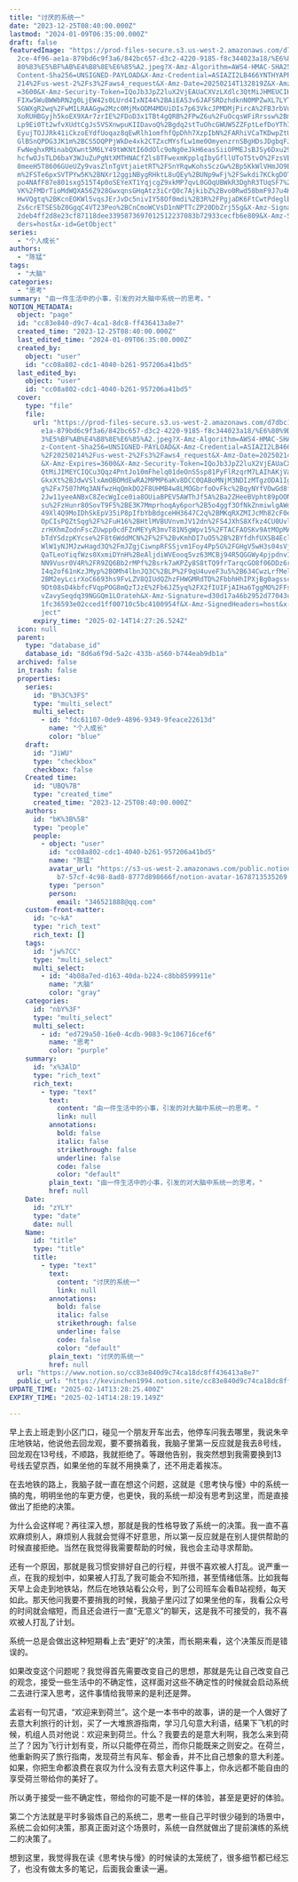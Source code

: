 ```yaml
---
title: "讨厌的系统一"
date: "2023-12-25T08:40:00.000Z"
lastmod: "2024-01-09T06:35:00.000Z"
draft: false
featuredImage: "https://prod-files-secure.s3.us-west-2.amazonaws.com/d7dbc101-8\
  2ce-4f96-ae1a-879bd6c9f3a6/842bc657-d3c2-4220-9185-f8c344023a18/%E6%80%9D%E8%\
  80%83%E5%BF%AB%E4%B8%8E%E6%85%A2.jpeg?X-Amz-Algorithm=AWS4-HMAC-SHA256&X-Amz-\
  Content-Sha256=UNSIGNED-PAYLOAD&X-Amz-Credential=ASIAZI2LB466YNTHYAPP%2F20250\
  214%2Fus-west-2%2Fs3%2Faws4_request&X-Amz-Date=20250214T132819Z&X-Amz-Expires\
  =3600&X-Amz-Security-Token=IQoJb3JpZ2luX2VjEAUaCXVzLXdlc3QtMiJHMEUCIHpZH2jO%2\
  FIXw5WuBWWbRN2g0LjEW42s0LUrd4IxNI44%2BAiEA53v6JAFSRDzhdknN0MPZwXL7LYTZxspERqC\
  SGWXgR2wq%2FwMILRAAGgw2Mzc0MjMxODM4MDUiDIs7p63VkcJPMDMjPircA%2FB3rbVuJvtf11Cz\
  XoRUHBGyjh5koEX9XAr7zrIE%2FDoD3x1TBt4gQRB%2FPwZ6u%2FuOcqsWFiRrssw%2Bmk%2B1go3\
  Lp9Ei0Tt2wfvXUdtCgJs5VSXnwpuKIIDavoQ%2Bgdq2stTuOhcGWUW5ZZFptLefDoYThIdgF%2F1d\
  EyujTOJJRk41iCkzoEYdfUoqaz8qEwRlh1omfhfQpDhh7XzpIbN%2FARhiVCaTKDwpZtUnSe%2FA2\
  GlBSnQPDG3JK1m%2BCS5DQPPjWkDe4xk2CTZxcMYsfLw1me0OmyenzrnSBgHDsJDgbqFJXS%2F8hM\
  FwNeghxRMinabQXwnt5M6LY49tWKNtI60dOlc9oNg0eJkH6easSiiOPMEJsBJSy6Dxu29RIYgF7Jk\
  hcfwOJsTLD6baY3WJuZuPgNtXMTHNACfZls8TFwexmKpplqIbyGfllUToT5tvO%2FzsVE540ix1aP\
  8meeH5T8606GUeUZy9vasZlnTgVtjaietRT%2FSnYRqwKohsSczGw%2Bp5KkWlVHmJO9EEUo6tgwH\
  m%2FSTe6pxSVTPYw5K%2BNXr12ggiNBygRHktL8uQEy%2BUNp9wFj%2FSwkdi7KCkgDOT0E7cFr95\
  po4NAfF87e801sxg515T4p0oSEYeXT1YqjcgZ9xkMP7qvL0GOqUBWkR3DghR3TUqSF7%2B76IzHP2\
  VK%2FMDrTioMdWQXA56Z928GwxqnsGHqAtz3iCrQ0c7AjkibZ%2Bvo0Rwd58bmF9J7u4H%2BnZnKZ\
  HwVQgtq%2BKcnEOKWl5vqsJErJvDc5nivIY58Of0mdi%2B3R%2FPgjaDK6FtCwtPdeglBUDXmcLEN\
  Zs6crETSESbZ0GgqC4VT23Peo%2BCnCmoWCVsD1nNPTTcZP20DbZrj5Sg&X-Amz-Signature=e6b\
  2deb4ff2d8e23cf87118dee3395873697012512237083b72933cecfb6e809&X-Amz-SignedHea\
  ders=host&x-id=GetObject"
series:
  - "个人成长"
authors:
  - "陈猛"
tags:
  - "大脑"
categories:
  - "思考"
summary: "由一件生活中的小事，引发的对大脑中系统一的思考。"
NOTION_METADATA:
  object: "page"
  id: "cc83e840-d9c7-4ca1-8dc8-ff436413a8e7"
  created_time: "2023-12-25T08:40:00.000Z"
  last_edited_time: "2024-01-09T06:35:00.000Z"
  created_by:
    object: "user"
    id: "cc08a802-cdc1-4040-b261-957206a41bd5"
  last_edited_by:
    object: "user"
    id: "cc08a802-cdc1-4040-b261-957206a41bd5"
  cover:
    type: "file"
    file:
      url: "https://prod-files-secure.s3.us-west-2.amazonaws.com/d7dbc101-82ce-4f96-a\
        e1a-879bd6c9f3a6/842bc657-d3c2-4220-9185-f8c344023a18/%E6%80%9D%E8%80%8\
        3%E5%BF%AB%E4%B8%8E%E6%85%A2.jpeg?X-Amz-Algorithm=AWS4-HMAC-SHA256&X-Am\
        z-Content-Sha256=UNSIGNED-PAYLOAD&X-Amz-Credential=ASIAZI2LB466RB64IHWD\
        %2F20250214%2Fus-west-2%2Fs3%2Faws4_request&X-Amz-Date=20250214T132726Z\
        &X-Amz-Expires=3600&X-Amz-Security-Token=IQoJb3JpZ2luX2VjEAUaCXVzLXdlc3\
        QtMiJIMEYCIQCu3Qqz4PntJo10mFhelq01deOnS5sp81PyFlRzqrM7LAIhAKjVazGQfhO4O\
        GkxXt%2BJdwVSlxAmOBOMdEwRA2MPMP6aKv8DCC0QABoMNjM3NDIzMTgzODA1IgwYmYEhm6\
        g%2Fx7507hMq3ANfwzHqQmkDO2F8UHMB4w8LMOGbrfoOvFkc%2BqyNYfVOwGd8fdH9FKWA8\
        2Jw11yeeANBxC8ZecWgIce0ia8OUiaBPEV5AWThJf5A%2Ba2ZHeeBVpht89pOONitaDN2VK\
        su%2FzHunr80SovT9F5%2BE3K7MmprhoqAy6por%2B5o4ggf3OfNkZnmiwlgAWdaOroHLTf\
        49Xl4Q9MoIDhSkEpV35iP8pIfbYbBdgceHH3647C2q%2BMKqRXZMIJcMh82cF0exiYnDxCF\
        OpCIsPQZtSqg%2F%2FuH16%2BHtlMVBUVnvmJV12dn%2FS4JXhS8Xfkz4CU0Uvlahoiv%2F\
        zrHXhmZodnFscZUwpp0cdFZnMEYyR3mvT81N5gWpv15%2FTACFAOSKv9AtMOpMA%2BzqJzU\
        bTdYSdzpKYcse%2F8t6WddMCN%2F%2F%2BvKmhDI7uO5%2B%2BYfdhfUXSB4EclgyzKHZyJ\
        WlW1yNJMJzwHagd3Q%2FmJZgjCiwnpRFSSjvm1Foy4Pp5G%2FGHgV5wH3s04sVjDKHFQTX0\
        QaTLeoYiqfWzs0XxmiDYnH%2BeAljdiWVEooq5vz63MCBj94R5QGGWy4pjpdnv1ytMQTd8h\
        NN9Vusr0V4R%2FR9ZQ6Bb2rMPf%2Bsrk7aKPZy8S8tTQ9frTarqcGO8f06DDz6ry9BjqkAf\
        I4q2of61nKzJMyp%2BOMh4lbnJQ3C%2BLP%2F9qU4uveF3u5%2B634CwzLrfMelEmzypbv%\
        2BM2eyLcirXoC6693hs9FvLZV8QIUdQZhzFHWGMRdTD%2FbbhHhIPXjBg0agsscWeU%2B6C\
        9Dt08sD4kbfcFVqpPOG8mQzTJzE%2Fb6JZ5yq%2FX2fIUIFjAIHa6TggMO%2FFsMBPw4DsE\
        vZavySeqdq39NGGQm1LOrateh&X-Amz-Signature=d30d17a46b2952d77043cd18d8d9c\
        1fc36593e02cced1ff00710c5bc4100954f&X-Amz-SignedHeaders=host&x-id=GetOb\
        ject"
      expiry_time: "2025-02-14T14:27:26.524Z"
  icon: null
  parent:
    type: "database_id"
    database_id: "8d6a6f9d-5a2c-433b-a560-b744eab9db1a"
  archived: false
  in_trash: false
  properties:
    series:
      id: "B%3C%3FS"
      type: "multi_select"
      multi_select:
        - id: "fdc61107-0de9-4896-9349-9feace22613d"
          name: "个人成长"
          color: "blue"
    draft:
      id: "JiWU"
      type: "checkbox"
      checkbox: false
    Created time:
      id: "UBQ%7B"
      type: "created_time"
      created_time: "2023-12-25T08:40:00.000Z"
    authors:
      id: "bK%3B%5B"
      type: "people"
      people:
        - object: "user"
          id: "cc08a802-cdc1-4040-b261-957206a41bd5"
          name: "陈猛"
          avatar_url: "https://s3-us-west-2.amazonaws.com/public.notion-static.com/775523\
            b7-57cf-4c98-8ad8-8777d898666f/notion-avatar-1678713535269.png"
          type: "person"
          person:
            email: "346521888@qq.com"
    custom-front-matter:
      id: "c~kA"
      type: "rich_text"
      rich_text: []
    tags:
      id: "jw%7CC"
      type: "multi_select"
      multi_select:
        - id: "4b08a7ed-d163-40da-b224-c8bb8599911e"
          name: "大脑"
          color: "gray"
    categories:
      id: "nbY%3F"
      type: "multi_select"
      multi_select:
        - id: "ed729a50-16e0-4cdb-9083-9c106716cef6"
          name: "思考"
          color: "purple"
    summary:
      id: "x%3AlD"
      type: "rich_text"
      rich_text:
        - type: "text"
          text:
            content: "由一件生活中的小事，引发的对大脑中系统一的思考。"
            link: null
          annotations:
            bold: false
            italic: false
            strikethrough: false
            underline: false
            code: false
            color: "default"
          plain_text: "由一件生活中的小事，引发的对大脑中系统一的思考。"
          href: null
    Date:
      id: "zYLY"
      type: "date"
      date: null
    Name:
      id: "title"
      type: "title"
      title:
        - type: "text"
          text:
            content: "讨厌的系统一"
            link: null
          annotations:
            bold: false
            italic: false
            strikethrough: false
            underline: false
            code: false
            color: "default"
          plain_text: "讨厌的系统一"
          href: null
  url: "https://www.notion.so/cc83e840d9c74ca18dc8ff436413a8e7"
  public_url: "https://kevinchen1994.notion.site/cc83e840d9c74ca18dc8ff436413a8e7"
UPDATE_TIME: "2025-02-14T13:28:25.400Z"
EXPIRY_TIME: "2025-02-14T14:28:19.149Z"

---
```

<link rel="stylesheet" href="https://cdn.jsdelivr.net/npm/katex@0.16.2/dist/katex.min.css" integrity="sha384-bYdxxUwYipFNohQlHt0bjN/LCpueqWz13HufFEV1SUatKs1cm4L6fFgCi1jT643X" crossorigin="anonymous">


早上去上班走到小区门口，碰见一个朋友开车出去，他停车问我去哪里，我说朱辛庄地铁站，他说他去回龙观，要不要捎着我，我脑子里第一反应就是我去8号线，回龙观在13号线，不顺路，我就拒绝了。等跟他告别，我突然想到我需要换到13号线去望京西，如果坐他的车就不用换乘了，还不用走着挨冻。


在去地铁的路上，我脑子就一直在想这个问题，这就是《思考快与慢》中的系统一搞的鬼，明明坐他的车更方便，也更快，我的系统一却没有思考到这里，而是直接做出了拒绝的决策。


为什么会这样呢？再往深入想，那就是我的性格导致了系统一的决策。我一直不喜欢麻烦别人，麻烦别人我就会觉得不好意思，所以第一反应就是在别人提供帮助的时候直接拒绝。当然在我觉得我需要帮助的时候，我也会主动寻求帮助。


还有一个原因，那就是我习惯安排好自己的行程，并很不喜欢被人打乱。说严重一点，在我的规划中，如果被人打乱了我可能会不知所措，甚至情绪低落。比如我每天早上会走到地铁站，然后在地铁站看公众号，到了公司班车会看B站视频，每天如此。那天他问我要不要捎我的时候，我脑子里闪过了如果坐他的车，我看公众号的时间就会缩短，而且还会进行一直“无意义”的聊天，这是我不可接受的，我不喜欢被人打乱了计划。


系统一总是会做出这种短期看上去“更好”的决策，而长期来看，这个决策反而是错误的。


如果改变这个问题呢？我觉得首先需要改变自己的思想，那就是先让自己改变自己的观念，接受一些生活中的不确定性，这样面对这些不确定性的时候就会启动系统二去进行深入思考，这件事情给我带来的是利还是弊。


孟岩有一句咒语，“欢迎来到荷兰”。这个是一本书中的故事，讲的是一个人做好了去意大利旅行的计划，买了一大堆旅游指南，学习几句意大利语，结果下飞机的时候，机组人员对他说：欢迎来到荷兰。什么？我要去的是意大利啊，我怎么来到荷兰了？因为飞行计划有变，所以只能停在荷兰，而你只能既来之则安之。在荷兰，他重新购买了旅行指南，发现荷兰有风车、郁金香，并不比自己想象的意大利差。如果，你把生命都浪费在哀叹为什么没有去意大利这件事上，你永远都不能自由的享受荷兰带给你的美好了。


所以勇于接受一些不确定性，带给你的可能不是一样的体验，甚至是更好的体验。


第二个方法就是平时多锻炼自己的系统二，思考一些自己平时很少碰到的场景中，系统二会如何决策，那真正面对这个场景时，系统一自然就做出了提前演练的系统二的决策了。


想到这里，我觉得我在读《思考快与慢》的时候读的太笼统了，很多细节都已经忘了，也没有做太多的笔记，后面我会重读一遍。

